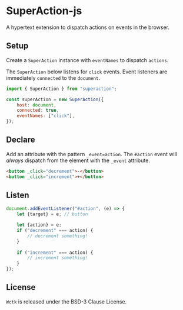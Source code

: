 # SuperAction-js

A hypertext extension to dispatch actions on events in the browser.

## Setup

Create a `SuperAction` instance with `eventNames` to dispatch `actions`.

The `SuperAction` below listens for `click` events. Event listeners are immediately `connected` to the `document`.

```js
import { SuperAction } from "superaction";

const superAction = new SuperAction({
    host: document,
    connected: true,
    eventNames: ["click"],
});
```

## Declare

Add an attribute with the pattern `_event=action`. The `#action` event will _always_ dispatch from
the element with the `_event` attribute.

```html
<button _click="decrement">-</button>
<button _click="increment">+</button>
```

## Listen

```js
document.addEventListener("#action", (e) => {
    let {target} = e; // button

    let {action} = e;
    if ("decrement" === action) {
        // decrement something!
    }
    
    if ("increment" === action) {
        // increment something!
    }
});
```

## License

`Wctk` is released under the BSD-3 Clause License.
